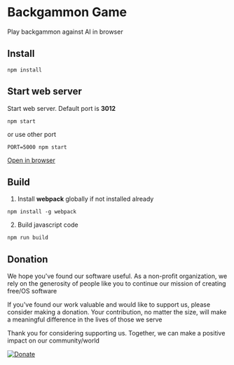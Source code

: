 # Backgammon Game

Play backgammon against AI in browser

## Install

```
npm install
```

## Start web server

Start web server. Default port is **3012**

```
npm start
```

or use other port

```
PORT=5000 npm start
```

[Open in browser](http://127.0.0.1:3011)

## Build

1. Install **webpack** globally if not installed already

```
npm install -g webpack
```

2. Build javascript code

```
npm run build
```

## Donation

We hope you've found our software useful. As a non-profit organization, we rely on the generosity of people like you to continue our mission of creating free/OS software

If you've found our work valuable and would like to support us, please consider making a donation. Your contribution, no matter the size, will make a meaningful difference in the lives of those we serve

Thank you for considering supporting us. Together, we can make a positive impact on our community/world

[![Donate](https://img.shields.io/badge/Donate-PayPal-green.svg)](https://www.paypal.com/cgi-bin/webscr?cmd=_s-xclick&hosted_button_id=XUSKMVK55P35G)
